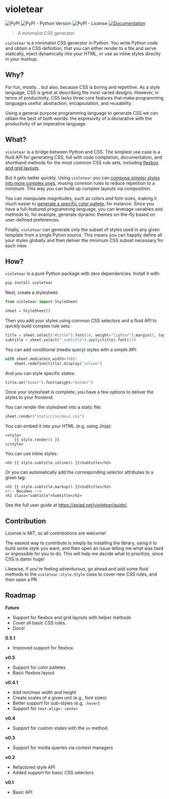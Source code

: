 # violetear

![PyPI](https://img.shields.io/pypi/v/violetear)
![PyPI - Python Version](https://img.shields.io/pypi/pyversions/violetear)
![PyPI - License](https://img.shields.io/pypi/l/violetear)
[![Documentation](https://github.com/apiad/violetear/actions/workflows/pages.yml/badge.svg)](https://apiad.net/violetear)

> A minimalist CSS generator

`violetear` is a minimalist CSS generator in Python. You write Python code and obtain a CSS definition, that you can either render to a file and serve statically, inject dynamically into your HTML, or use as inline styles directly in your markup.

## Why?

For fun, mostly... but also, because CSS is boring and repetitive. As a style language, CSS is great at describing the most varied designs. However, in terms of productivity, CSS lacks three core features that make programming languages useful: abstraction, encapsulation, and reusability.

Using a general-purpose programming language to generate CSS we can obtain the best of both worlds: the expresivity of a declarative with the productivity of an imperative language.

## What?

`violetear` is a bridge between Python and CSS. The simplest use case is a fluid API for generating CSS, full with code completion, documentation, and shorthand methods for the most common CSS rule sets, including [flexbox and grid layouts](https://apiad.net/violetear/guide/#layout-options).

But it gets better quickly. Using `violetear` you can [compose simpler styles into more complex ones](https://apiad.net/violetear/guide/#simple-styling), reusing common rules to reduce repetition to a minimum. This way you can build up complex layouts via composition.

You can manipulate magnitudes, such as colors and font-sizes, making it much easier to [generate a specific color pallete](https://apiad.net/violetear/guide/#playing-with-colors), for instance. Since you have a full-featured programming language, you can leverage variables and methods to, for example, generate dynamic themes on-the-fly based on user-defined preferences.

Finally, `violetear` can generate only the subset of styles used in any given template from a single Pyhon source. This means you can happily define all your styles globally and then deliver the minimum CSS subset necessary for each view.

## How?

`violetear` is a pure Python package with zero dependencies. Install it with:

```bash
pip install violetear
```

Next, create a stylesheet:

```python
from violetear import StyleSheet

sheet = StyleSheet()
```

Then you add your styles using common CSS selectors and a fluid API to quickly build complex rule sets:

```python
title = sheet.select("#title").font(14, weight="lighter").margin(5, top=0)
subtitle = sheet.select(".subtitle").apply(title).font(12)
```

You can add conditional (media query) styles with a simple API:

```python
with sheet.media(min_width=768):
    sheet.redefine(title).display("inline")
```

And you can style specific states:

```python
title.on("hover").font(weight="bolder")
```

Once your stylesheet is complete, you have a few options to deliver the styles to your frontend.

You can render the stylesheet into a static file:

```python
sheet.render("static/css/main.css")
```

You can embed it into your HTML (e.g, using Jinja):

```jinja
<style>
    {{ style.render() }}
</style>
```

You can use inline styles:

```jinja
<h2 {{ style.subtitle.inline() }}>Subtitle</h2>
```

Or you can automatically add the corresponding selector attributes to a given tag:

```jinja
<h2 {{ style.subtitle.markup() }}>Subtitle</h2>
<!-- Becomes -->
<h2 class="subtitle">Subtitle</h2>
```

See the full user guide at <https://apiad.net/violetear/guide/>.

## Contribution

License is MIT, so all contributions are welcome!

The easiest way to contribute is simply by installing the library, using it to build some style you want, and then open an issue telling me what was hard or impossible for you to do. This will help me decide what to prioritize, since CSS is damn huge!

Likewise, if you're feeling adventurous, go ahead and add some fluid methods to the `violetear.style.Style` class to cover new CSS rules, and then open a PR.

## Roadmap

**Future**

- Support for flexbox and grid layouts with helper methods
- Cover all basic CSS rules.
- Docs!

**0.5.1**

- Improved support for flexbox

**v0.5**

- Support for color palletes
- Basic flexbox layout

**v0.4.1**

- Add min/max width and height
- Create scales of a given unit (e.g., font sizes)
- Better support for sub-styles (e.g, `:hover`)
- Support for `text-align: center`

**v0.4**

- Support for custom states with the `on` method.

**v0.3**

- Support for media queries via context managers

**v0.2**

- Refactored style API
- Added support for basic CSS selectors

**v0.1**

- Basic API
